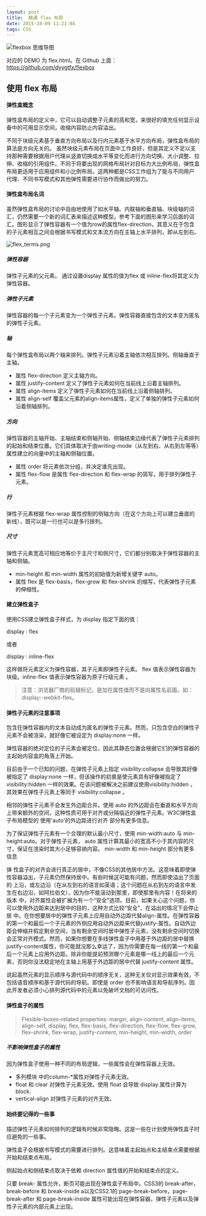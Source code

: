 ```yaml
---
layout: post
title:  精通 flex 布局
date: 2015-10-09 11:21:04
tags: CSS
---
```


![flexbox 思维导图](https://raw.githubusercontent.com/dyygtfx/flexbox/master/display%3Aflexbox%7Cinline-flexbox%20%20%20%E5%BC%B9%E6%80%A7%E7%9B%92%E5%B8%83%E5%B1%80%E5%B1%9E%E6%80%A7.png)

对应的 DEMO 为 flex.html。在 Github 上面：https://github.com/dyygtfx/flexbox

## 使用 flex 布局


#### 弹性盒概念
弹性盒布局的定义中，它可以自动调整子元素的高和宽，来很好的填充任何显示设备中的可用显示空间，收缩内容防止内容溢出。

不同于块级元素基于垂直方向布局以及行内元素基于水平方向布局，弹性盒布局的算法是方向无关的。 虽然块级元素布局在页面中工作良好，但是其定义不足以支持那种需要根据用户代理从竖直切换成水平等变化而进行方向切换、大小调整、拉伸、收缩的引用组件。不同于将要出现的网格布局针对目标为大比例布局，弹性盒布局更适用于应用组件和小比例布局。这两种都是CSS工作组为了能与不同用户代理、不同书写模式和其他弹性需要进行协作而做出的努力。

#### 弹性盒布局名词
虽然弹性盒布局的讨论中自由地使用了如水平轴、内联轴和垂直轴、块级轴的词汇，仍然需要一个新的词汇表来描述这种模型。参考下面的图形来学习后面的词汇。图形显示了弹性容器有一个值为row的属性flex-direction，其意义在于包含的子元素相互之间会根据书写模式和文本流方向在主轴上水平排列，即从左到右。

![flex_terms.png](https://developer.mozilla.org/files/3739/flex_terms.png)

##### 弹性容器
弹性子元素的父元素。 通过设置display 属性的值为flex 或 inline-flex将其定义为弹性容器。
##### 弹性子元素
弹性容器的每一个子元素变为一个弹性子元素。弹性容器直接包含的文本变为匿名的弹性子元素。

##### 轴
每个弹性盒布局以两个轴来排列。弹性子元素沿着主轴依次相互排列。侧轴垂直于主轴。

- 属性 flex-direction 定义主轴方向。
- 属性 justify-content 定义了弹性子元素如何在当前线上沿着主轴排列。
- 属性 align-items 定义了弹性子元素如何在当前线上沿着侧轴排列。
- 属性 align-self 覆盖父元素的align-items属性，定义了单独的弹性子元素如何沿着侧轴排列。

##### 方向
弹性容器的主轴开始、主轴结束和侧轴开始、侧轴结束边缘代表了弹性子元素排列的起始和结束位置。它们具体取决于由writing-mode（从左到右、从右到左等等）属性建立的向量中的主轴和侧轴位置。

- 属性 order 将元素依次分组，并决定谁先出现。
- 属性 flex-flow 是属性 flex-direction 和 flex-wrap 的简写，用于排列弹性子元素。

##### 行
弹性子元素根据 flex-wrap 属性控制的侧轴方向（在这个方向上可以建立垂直的新线），既可以是一行也可以是多行排列。

##### 尺寸
弹性子元素宽高可相应地等价于主尺寸和侧尺寸，它们都分别取决于弹性容器的主轴和侧轴。

- min-height 和 min-width 属性的初始值为新增关键字 auto。
- 属性 flex 是 flex-basis，flex-grow 和 flex-shrink 的缩写，代表弹性子元素的伸缩性。

#### 建立弹性盒子
使用CSS建立弹性盒子样式，为 display 指定下面的值：

display : flex

或者

display : inline-flex

这样做将元素定义为弹性容器，其子元素即弹性子元素。 flex 值表示弹性容器为块级。inline-flex 值表示弹性容器为原子行级元素 。

>注意：浏览器厂商的前缀标记，是加在属性值而不是向属性名前面。如：display:-webkit-flex。


#### 弹性子元素的注意事项
包含在弹性容器内的文本自动成为匿名的弹性子元素。然而，只包含空白的弹性子元素不会被渲染，就好像它被设定为 display:none 一样。

弹性容器的绝对定位的子元素会被定位，因此其静态位置会根据它们的弹性容器的主起始内容盒的角落上开始。

目前由于一个已知的问题，在弹性子元素上指定 visibility:collapse
会导致其好像被指定了 display:none 一样，但该操作的初衷是使元素具有好像被指定了 visibility:hidden 一样的效果。在该问题被解决之前建议使用visibility:hidden ，其效果在弹性子元素上等同于 visibility:collapse 。

相邻的弹性子元素不会发生外边距合并。使用 auto 的外边距会在垂直和水平方向上带来额外的空间，这种性质可用于对齐或分隔临近的弹性子元素。W3C弹性盒子布局模型的 使用'auto'的外边距进行对齐 部分有更多信息。

为了保证弹性子元素有一个合理的默认最小尺寸，使用 min-width:auto 与 min-height:auto。对于弹性子元素， auto 属性计算其最小的宽高不小于其内容的尺寸，保证在渲染时其大小足够容纳内容。 min-width 和 min-height 部分有更多信息

弹 性盒子的对齐会进行真正的居中，不像CSS的其他居中方法。这意味着即使弹性容器溢出，子元素仍然保持居中。有些时候这可能有问题，然而即使溢出了页面的 上沿，或左边沿（在从左到右的语言如英语；这个问题在从右到左的语言中发生在右边沿，如阿拉伯文），因为你不能滚动到那里，即使那里有内容！在将来的版本 中，对齐属性会被扩展为有一个“安全”选项。目前，如果关心这个问题，你可以使用外边距来达到居中的目的，这种方式比较“安全”，在溢出的情况下会停止居 中。在你想要居中的弹性子元素上应用自动外边距代替align-属性。在弹性容器的第一个和最后一个子元素的外侧应用自动外边距来代替justify-属性。自动外边距会伸缩并假定剩余空间，当有剩余空间时居中弹性子元素，没有剩余空间时切换会正常对齐模式。然而，如果你想要在多线弹性盒子中用基于外边距的居中替换justify-content属性，你可能就没那么幸运了，因为你需要在每一线的第一个和最后一个元素上应用外边距。除非你能提前预测哪个元素是哪一线上的最后一个元素，否则你没法稳定地在主轴上用基于外边距的居中代替 justify-content 属性。

说起虽然元素的显示顺序与源代码中的顺序无关，这种无关仅对显示效果有效，不包括语音顺序和基于源代码的导航。即使是 order 也不影响语言和导航序列。因此开发者必须小心排列源代码中的元素以免破坏文档的可访问性。

#### 弹性盒子的属性
>Flexible-boxes-related properties: margin, align-content, align-items, align-self, display, flex, flex-basis, flex-direction, flex-flow, flex-grow, flex-shrink, flex-wrap, justify-content, min-height, min-width, order


##### 不影响弹性盒子的属性

因为弹性盒子使用一种不同的布局逻辑，一些属性会在弹性容器上无效。

- 多列模块 中的column-*属性对弹性子元素无效。
- float 和 clear 对弹性子元素无效。使用 float 会导致 display 属性计算为 block.
- vertical-align 对弹性子元素的对齐无效。

#### 始终要记得的一些事
描述弹性子元素如何排列的逻辑有时候非常隐晦。这是一些在计划使用弹性盒子时应避免的一些事。

弹性盒子会根据书写模式的需要进行排列。这意味着主起始点和主结束点需要根据开始和结束点布局。

侧起始点和侧结束点取决于依赖 direction 属性值的开始和结束点的定义。

只要 break- 属性允许，断页可能出现在弹性盒子布局中。CSS3的 break-after， break-before 和 break-inside a以及CSS2.1的 page-break-before，page-break-after 和 page-break-inside 属性可能出现在弹性容器，弹性子元素以及弹性子元素的内部元素上出现。






